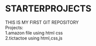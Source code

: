 # STARTERPROJECTS
THIS IS MY FIRST GIT REPOSITORY
<br>
Projects:
<br>
1.amazon file using html css
<br>
2.tictactoe using html,css,js

